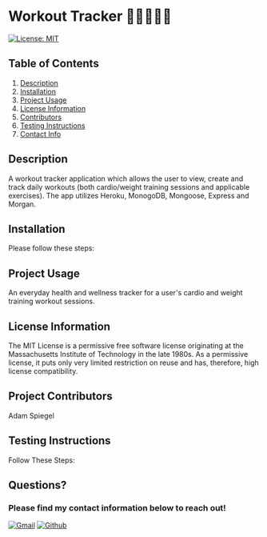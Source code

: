# **Workout Tracker** :weight_lifting_man::bicyclist::running_man:

[![License: MIT](https://img.shields.io/badge/License-MIT-yellow.svg)](https://opensource.org/licenses/MIT)

## Table of Contents

1.  [Description](#description)
2.  [Installation](#installation)
3.  [Project Usage](#Project-Usage)
4.  [License Information](#License-Information)
5.  [Contributors](#Project-Contributors)
6.  [Testing Instructions](#Testing-Instructions)
7.  [Contact Info](#Questions)

## Description

A workout tracker application which allows the user to view, create and track daily workouts (both cardio/weight training sessions and applicable exercises). The app utilizes Heroku, MonogoDB, Mongoose, Express and Morgan.

## Installation

Please follow these steps:

## Project Usage

An everyday health and wellness tracker for a user's cardio and weight training workout sessions.

## License Information

The MIT License is a permissive free software license originating at the Massachusetts Institute of Technology in the late 1980s. As a permissive license, it puts only very limited restriction on reuse and has, therefore, high license compatibility.

## Project Contributors

Adam Spiegel

## Testing Instructions

Follow These Steps:

## Questions?

### Please find my contact information below to reach out!

[![Gmail](https://img.shields.io/badge/Gmail-D14836?style=for-the-badge&logo=gmail&logoColor=white)](mailto:AdamSpiegel23@gmail.com) [![Github](https://img.shields.io/badge/GitHub-100000?style=for-the-badge&logo=github&logoColor=white)](https://github.com/AdamSpiegel)
